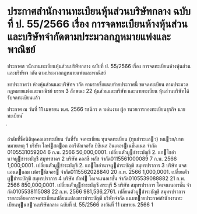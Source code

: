 
# ประกาศสำนักงานทะเบียนหุ้นส่วนบริษัทกลาง ฉบับที่ ป. 55/2566 เรื่อง การจดทะเบียนห้างหุ้นส่วนและบริษัทจำกัดตามประมวลกฎหมายแพ่งและพาณิชย์
      
      

      
      

  
 
 
ประกาศส านักงานทะเบียนหุ้นส่วนบริษัทกลาง 
ฉบับที่  ป.  55/2566 
เรื่อง   การจดทะเบียนห้างหุ้นส่วนและบริษัทจ ากัด 
ตามประมวลกฎหมายแพ่งและพาณิชย์ 
 
 
ขอประกาศว่า  ห้างหุ้นส่วนและบริษัทจ ากัด  ตามรายชื่อแนบท้ายประกาศนี้  ขอจดทะเบียน 
ตามประมวลกฎหมายแพ่งและพาณิชย์  บรรพ  3  ลักษณะ  22  หุ้นส่วนและบริษัท  และนายทะเบียน 
หุ้นส่วนบริษัทได้รับจดทะเบียนแล้ว 
 
ประกาศ  ณ  วันที่  11  เมษายน  พ.ศ.  2566 
รชนีกร  ด าเด่นงาม 
ผู้อ านวยการกองทะเบียนธุรกิจ 
นายทะเบียน 
้
 
่
 

ลําดับที่ชื่อนิติบุคคลเลขทะเบียน
วันที่รับ
 จดทะเบียน
ทุนจดทะเบียน
(ทุนชําระแลว)
หนวย/บาท
หมายเหตุ
1 บริษัท ไลฟสตอก อกรีคัลเจอรัล บิซิเนส อินเตอรเนชั่นแนล จํากัด  0105531059204 6 ก.พ. 2566  50,000,0001. เปลี่ยนตัวผูชําระบัญชี
2. แกไขอํานาจผูชําระบัญชี
    สมุทรสาคร
2 บริษัท คอสซี พลัส จํากัด0115561000089 7 ก.พ. 2566   1,000,0001. เปลี่ยนตัวผูชําระบัญชี
2. แกไขอํานาจผูชําระบัญชี
    สมุทรปราการ
3 บริษัท แจสแอนดแลม เฟอรนิเจอร จํากัด0115562028840 20 ก.พ. 2566  1,000,0001. เปลี่ยนตัวผูชําระบัญชี
    สมุทรปราการ
4 บริษัท กัลฟ โคเจนเนอเรชั่น จํากัด0105539088882 21 ก.พ. 2566 850,000,0001. เปลี่ยนตัวผูชําระบัญชี
    สระบุรี
5 บริษัท สมุทรปราการ โคเจนเนอเรชั่น จํากัด0105538115088 22 ก.พ. 2566 981,536,2761. เปลี่ยนตัวผูชําระบัญชี
    สมุทรปราการ
รายละเอียดการจดทะเบียนเปลี่ยนแปลงการชําระบัญชี บริษัทจํากัด
แนบทายประกาศสํานักงานทะเบียนหุนสวนบริษัทกลาง ฉบับที่ ป. 55/2566 ลงวันที่ 11 เมษายน 2566
1